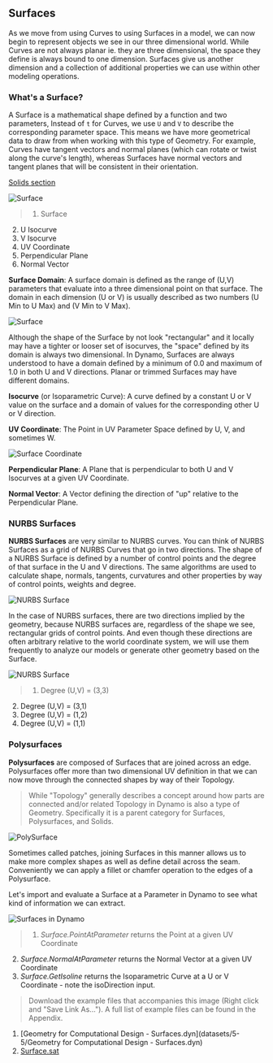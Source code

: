 ## Surfaces
As we move from using Curves to using Surfaces in a model, we can now begin to represent objects we see in our three dimensional world. While Curves are not always planar ie. they are three dimensional, the space they define is always bound to one dimension. Surfaces give us another dimension and a collection of additional properties we can use within other modeling operations.

### What's a Surface?
A Surface is a mathematical shape defined by a function and two parameters, Instead of ```t``` for Curves, we use ```U``` and ```V``` to describe the corresponding parameter space. This means we have more geometrical data to draw from when working with this type of Geometry. For example, Curves have tangent vectors and normal planes (which can rotate or twist along the curve's length), whereas Surfaces have normal vectors and tangent planes that will be consistent in their orientation.

[Solids section](5-6_solids.md)

![Surface](images/5-5/Surface.png)
> 1. Surface
2. U Isocurve
3. V Isocurve
4. UV Coordinate
5. Perpendicular Plane
6. Normal Vector

**Surface Domain**: A surface domain is defined as the range of (U,V) parameters that evaluate into a three dimensional point on that surface. The domain in each dimension (U or V) is usually described as two numbers (U Min to U Max) and (V Min to V Max).

![Surface](images/5-5/SurfaceParameter.png)

Although the shape of the Surface by not look "rectangular" and it locally may have a tighter or looser set of isocurves, the "space" defined by its domain is always two dimensional. In Dynamo, Surfaces are always understood to have a domain defined by a minimum of 0.0 and maximum of 1.0 in both U and V directions. Planar or trimmed Surfaces may have different domains.

**Isocurve** (or Isoparametric Curve): A curve defined by a constant U or V value on the surface and a domain of values for the corresponding other U or V direction.

**UV Coordinate**: The Point in UV Parameter Space defined by U, V, and sometimes W.

![Surface Coordinate](images/5-5/SurfaceCoordinate.png)

**Perpendicular Plane**: A Plane that is perpendicular to both U and V Isocurves at a given UV Coordinate.

**Normal Vector**: A Vector defining the direction of "up" relative to the Perpendicular Plane.


### NURBS Surfaces
**NURBS Surfaces** are very similar to NURBS curves. You can think of NURBS Surfaces as a grid of NURBS Curves that go in two directions. The shape of a NURBS Surface is defined by a number of control points and the degree of that surface in the U and V directions. The same algorithms are used to calculate shape, normals, tangents, curvatures and other properties by way of control points, weights and degree.


![NURBS Surface](images/5-5/NURBSsurface.png)

In the case of NURBS surfaces, there are two directions implied by the geometry, because NURBS surfaces are, regardless of the shape we see, rectangular grids of control points. And even though these directions are often arbitrary relative to the world coordinate system, we will use them frequently to analyze our models or generate other geometry based on the Surface.

![NURBS Surface](images/5-5/NURBSsurface-Degree.jpg)
> 1. Degree (U,V) = (3,3)
2. Degree (U,V) = (3,1)
3. Degree (U,V) = (1,2)
4. Degree (U,V) = (1,1)

### Polysurfaces
**Polysurfaces** are composed of Surfaces that are joined across an edge. Polysurfaces offer more than two dimensional UV definition in that we can now move through the connected shapes by way of their Topology.

>While "Topology" generally describes a concept around how parts are connected and/or related Topology in Dynamo is also a type of Geometry. Specifically it is a parent category for Surfaces, Polysurfaces, and Solids.

![PolySurface](images/5-5/PolySurface.png)

Sometimes called patches, joining Surfaces in this manner allows us to make more complex shapes as well as define detail across the seam. Conveniently we can apply a fillet or chamfer operation to the edges of a Polysurface.

Let's import and evaluate a Surface at a Parameter in Dynamo to see what kind of information we can extract.



![Surfaces in Dynamo](images/5-5/Dynamo_Surfaces.png)
> 1. *Surface.PointAtParameter* returns the Point at a given UV Coordinate
2. *Surface.NormalAtParameter* returns the Normal Vector at a given UV Coordinate
3. *Surface.GetIsoline* returns the Isoparametric Curve at a U or V Coordinate - note the isoDirection input.

>Download the example files that accompanies this image (Right click and "Save Link As..."). A full list of example files can be found in the Appendix.
1. [Geometry for Computational Design - Surfaces.dyn](datasets/5-5/Geometry for Computational Design - Surfaces.dyn)
2. [Surface.sat](datasets/5-5/Surface.sat)




